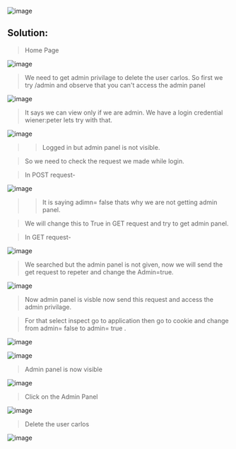 ![image](https://github.com/udayk01/Web-Security/assets/52235763/fdb1899d-56b7-4fb3-98a6-9c829dcba8e1)

## Solution:

> Home Page

![image](https://github.com/udayk01/Web-Security/assets/52235763/5c4d250c-c128-437c-8ec3-bb63b3aa269b)

> We need to get admin privilage to delete the user carlos. So first we try /admin and observe that you can't access the admin panel

![image](https://github.com/udayk01/Web-Security/assets/52235763/e8b76594-7162-4613-a8c2-eeddf94265f4)

> It says we can view only if we are admin. We have a login credential wiener:peter lets try with that.

![image](https://github.com/udayk01/Web-Security/assets/52235763/50bdf0ed-4040-471e-9bd0-fc0039f26098)

>> Logged in but admin panel is not visible.

> So we need to check the request we made while login.

> In POST request-

![image](https://github.com/udayk01/Web-Security/assets/52235763/814c51ad-3206-4f42-b28a-9ed564837962)

>> It is saying adimn= false thats why we are not getting admin panel.

> We will change this to True in GET request and try to get admin panel.

> In GET request-

![image](https://github.com/udayk01/Web-Security/assets/52235763/ed4c621b-11d6-4127-be09-d8317a95f74a)

> We searched but the admin panel is not given, now we will send the get request to repeter and change the Admin=true.

![image](https://github.com/udayk01/Web-Security/assets/52235763/41a5b024-cb98-4181-b2f4-c7597f16104e)

> Now admin panel is visble now send this request and access the admin privilage.

> For that select inspect go to application then go to cookie and change from admin= false to admin= true .

![image](https://github.com/udayk01/Web-Security/assets/52235763/727fa280-df2e-4262-8f1a-133b4cd07883)

![image](https://github.com/udayk01/Web-Security/assets/52235763/9448c764-228e-4342-8cc4-a9ec12fefb6d)

> Admin panel is now visible

![image](https://github.com/udayk01/Web-Security/assets/52235763/3380f9aa-bb95-47b9-a2e4-d00c22d5227f)

> Click on the Admin Panel

![image](https://github.com/udayk01/Web-Security/assets/52235763/593d8d2b-6d0d-44c2-9620-66fa3fd6066a)

> Delete the user carlos

![image](https://github.com/udayk01/Web-Security/assets/52235763/8247d953-f024-49fa-a630-4b4b7c8098b5)
